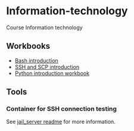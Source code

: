 # Information-technology
Course Information technology

## Workbooks

- [Bash introduction](bash/basics.md)
- [SSH and SCP introduction](bash/ssh.md)
- [Python introduction workbook](python/python_workbook.md)

## Tools

### Container for SSH connection testing

See [jail_server readme](jail_server/README.md) for more information.